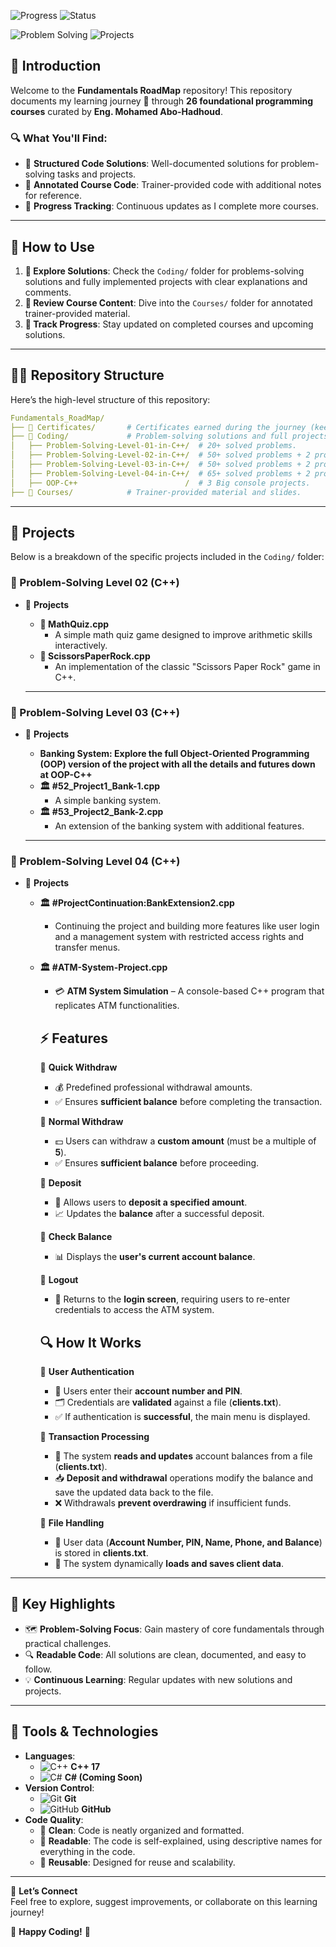 ![Progress](https://img.shields.io/badge/Completed_Courses-11%2F26-blue?style=for-the-badge)
![Status](https://img.shields.io/badge/Status-Work_In_Progress-orange?style=for-the-badge)

![Problem Solving](https://img.shields.io/badge/Problem%20Solving-185%2B%20Solved%20Problems-success?style=for-the-badge)
![Projects](https://img.shields.io/badge/Projects-7%20Completed-ff5733?style=for-the-badge&logo=visual-studio-code&logoColor=white)

## 📘 Introduction

Welcome to the **Fundamentals RoadMap** repository! This repository documents my learning journey 🔬 through **26 foundational programming courses** curated by **Eng. Mohamed Abo-Hadhoud**.

### 🔍 What You'll Find:

- 📂 **Structured Code Solutions**: Well-documented solutions for problem-solving tasks and projects.
- 📝 **Annotated Course Code**: Trainer-provided code with additional notes for reference.
- 🚀 **Progress Tracking**: Continuous updates as I complete more courses.

---

## 🚀 How to Use

1. **🔧 Explore Solutions**: Check the `Coding/` folder for problems-solving solutions and fully implemented projects with clear explanations and comments.
2. **📓 Review Course Content**: Dive into the `Courses/` folder for annotated trainer-provided material.
3. **🔢 Track Progress**: Stay updated on completed courses and upcoming solutions.

---

## 💂️‍♂️ Repository Structure

Here’s the high-level structure of this repository:

```yaml
Fundamentals_RoadMap/
├── 📁 Certificates/       # Certificates earned during the journey (keeps updating).
├── 📁 Coding/             # Problem-solving solutions and full projects.
│   ├── Problem-Solving-Level-01-in-C++/  # 20+ solved problems.
│   ├── Problem-Solving-Level-02-in-C++/  # 50+ solved problems + 2 projects.
│   ├── Problem-Solving-Level-03-in-C++/  # 50+ solved problems + 2 projects.
│   ├── Problem-Solving-Level-04-in-C++/  # 65+ solved problems + 2 projects.
│   ├── OOP-C++                        /  # 3 Big console projects.
├── 📁 Courses/            # Trainer-provided material and slides.
```

---

## 📂 Projects

Below is a breakdown of the specific projects included in the `Coding/` folder:
### **🔢 Problem-Solving Level 02 (C++)**

- 📁 **Projects**
  - **🎯 MathQuiz.cpp**
    - A simple math quiz game designed to improve arithmetic skills interactively.
  - **🔷 ScissorsPaperRock.cpp**
    - An implementation of the classic "Scissors Paper Rock" game in C++.

  ---

### **🔢 Problem-Solving Level 03 (C++)**

- 📁 **Projects**
  - **Banking System: Explore the full Object-Oriented Programming (OOP) version of the project with all the details and futures down at OOP-C++**
  - **🏛️ #52\_Project1\_Bank-1.cpp** 
    - A simple banking system.
  - **🏛️ #53\_Project2\_Bank-2.cpp**
    - An extension of the banking system with additional features.
  
  ---

### **🔢 Problem-Solving Level 04 (C++)**
- 📁 **Projects**
  - **🏛️ #ProjectContinuation:BankExtension2.cpp**
    - Continuing the project and building more features like user login and a management system with restricted access rights and transfer menus.
  - **🏛️ #ATM-System-Project.cpp**  

    - 💳 **ATM System Simulation** – A console-based C++ program that replicates ATM functionalities.  
  
    ## ⚡ **Features**  
    
    🔹 **Quick Withdraw**  
    - 💰 Predefined professional withdrawal amounts.  
    - ✅ Ensures **sufficient balance** before completing the transaction.  
    
    🔹 **Normal Withdraw**  
    - 💵 Users can withdraw a **custom amount** (must be a multiple of **5**).  
    - ✅ Ensures **sufficient balance** before proceeding.  
    
    🔹 **Deposit**  
    - 🏦 Allows users to **deposit a specified amount**.  
    - 📈 Updates the **balance** after a successful deposit.  
    
    🔹 **Check Balance**  
    - 📊 Displays the **user's current account balance**.  
    
    🔹 **Logout**  
    - 🔄 Returns to the **login screen**, requiring users to re-enter credentials to access the ATM system.  
    
    ## 🔍 **How It Works**  
    
    🔐 **User Authentication**  
    - 🔢 Users enter their **account number and PIN**.  
    - 🗂️ Credentials are **validated** against a file (**clients.txt**).  
    - ✅ If authentication is **successful**, the main menu is displayed.  
    
    💸 **Transaction Processing**  
    - 📂 The system **reads and updates** account balances from a file (**clients.txt**).  
    - 📥 **Deposit and withdrawal** operations modify the balance and save the updated data back to the file.  
    - ❌ Withdrawals **prevent overdrawing** if insufficient funds.  
    
    📑 **File Handling**  
    - 📜 User data (**Account Number, PIN, Name, Phone, and Balance**) is stored in **clients.txt**.  
    - 🔄 The system dynamically **loads and saves client data**.  


---



## 🌟 Key Highlights

- 🗺 **Problem-Solving Focus**: Gain mastery of core fundamentals through practical challenges.
- 🔍 **Readable Code**: All solutions are clean, documented, and easy to follow.
- 💡 **Continuous Learning**: Regular updates with new solutions and projects.

---

## 🔧 Tools & Technologies

- **Languages**:  
  - ![C++](https://img.icons8.com/color/48/000000/c-plus-plus-logo.png) **C++ 17**  
  - ![C#](https://img.icons8.com/color/48/000000/c-sharp-logo.png) **C# (Coming Soon)**  
- **Version Control**:  
  - ![Git](https://img.icons8.com/color/48/000000/git.png) **Git**  
  - ![GitHub](https://img.icons8.com/material-outlined/48/000000/github.png) **GitHub**  
- **Code Quality**:
  - 🦼 **Clean**: Code is neatly organized and formatted.
  - 📖 **Readable**: The code is self-explained, using descriptive names for everything in the code.
  - 🔄 **Reusable**: Designed for reuse and scalability.

---

🔗 **Let’s Connect**\
Feel free to explore, suggest improvements, or collaborate on this learning journey!

🎉 **Happy Coding!** 🚀

